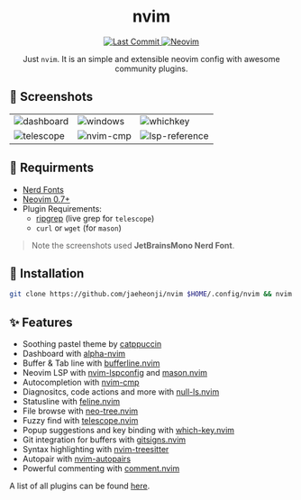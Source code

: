 <h1 align="center">nvim</h1>

<div align="center">
    <p>
        <a href="https://github.com/jaeheonji/nvim/pulse">
            <img alt="Last Commit" src="https://img.shields.io/github/last-commit/jaeheonji/nvim?logo=github&style=flat-square"/>
        </a>
        <a href="https://github.com/neovim/neovim">
            <img alt="Neovim" src="https://img.shields.io/badge/neovim-0.7%2B-green?style=flat-square&logo=neovim"/>
        </a>
    
</div>

<p align="center">
Just <code>nvim</code>. It is an simple and extensible neovim config with awesome community plugins.
</p>

## :art: Screenshots

|                                                                                                                     |                                                                                                                    |                                                                                                                         |
|---------------------------------------------------------------------------------------------------------------------|--------------------------------------------------------------------------------------------------------------------|-------------------------------------------------------------------------------------------------------------------------|
| ![dashboard](https://user-images.githubusercontent.com/32578710/183421790-1235045f-1e72-4011-97c8-b03e0a0670ae.png) | ![windows](https://user-images.githubusercontent.com/32578710/183421918-7bbf2495-67dd-4df6-afcb-1bb6217678e1.png)  | ![whichkey](https://user-images.githubusercontent.com/32578710/183421998-de34ad24-2583-4a46-b955-b7a0799b4749.png)      |
| ![telescope](https://user-images.githubusercontent.com/32578710/183422041-6808945d-a7bd-417b-8fb9-347fde848794.png) | ![nvim-cmp](https://user-images.githubusercontent.com/32578710/183422079-c26cb953-d5d4-4b5c-bac4-2fd124f35d7a.png) | ![lsp-reference](https://user-images.githubusercontent.com/32578710/183422115-0e549755-0d89-4f2a-a23a-707f484914f5.png) |

## :wrench: Requirments

* [Nerd Fonts](https://github.com/ryanoasis/nerd-fonts)
* [Neovim 0.7+](https://github.com/neovim/neovim)
* Plugin Requirements:
    * [ripgrep](https://github.com/BurntSushi/ripgrep) (live grep for `telescope`)
    * `curl` or `wget` (for `mason`)

> Note the screenshots used **JetBrainsMono Nerd Font**.

## :rocket: Installation

```bash
git clone https://github.com/jaeheonji/nvim $HOME/.config/nvim && nvim
```

## :sparkles: Features

* Soothing pastel theme by [catppuccin](https://github.com/catppuccin/nvim)
* Dashboard with [alpha-nvim](https://github.com/goolord/alpha-nvim)
* Buffer & Tab line with [bufferline.nvim](https://github.com/akinsho/bufferline.nvim)
* Neovim LSP with [nvim-lspconfig](https://github.com/neovim/nvim-lspconfig) and [mason.nvim](https://github.com/williamboman/mason.nvim)
* Autocompletion with [nvim-cmp](https://github.com/hrsh7th/nvim-cmp)
* Diagnositcs, code actions and more with [null-ls.nvim](https://github.com/jose-elias-alvarez/null-ls.nvim)
* Statusline with [feline.nvim](https://github.com/feline-nvim/feline.nvim)
* File browse with [neo-tree.nvim](https://github.com/nvim-neo-tree/neo-tree.nvim)
* Fuzzy find with [telescope.nvim](https://github.com/nvim-telescope/telescope.nvim)
* Popup suggestions and key binding with [which-key.nvim](https://github.com/folke/which-key.nvim)
* Git integration for buffers with [gitsigns.nvim](https://github.com/lewis6991/gitsigns.nvim)
* Syntax highlighting with [nvim-treesitter](https://github.com/nvim-treesitter/nvim-treesitter)
* Autopair with [nvim-autopairs](https://github.com/windwp/nvim-autopairs)
* Powerful commenting with [comment.nvim](https://github.com/numToStr/Comment.nvim)

A list of all plugins can be found [here](./docs/PLUGINS.md).
